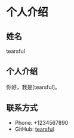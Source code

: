 # 个人介绍

## 姓名
tearsful
## 个人介绍
你好，我是[tearsful]。

## 联系方式
- Phone: +1234567890
- GitHub: [tearsful](https://github.com/tearsful)
